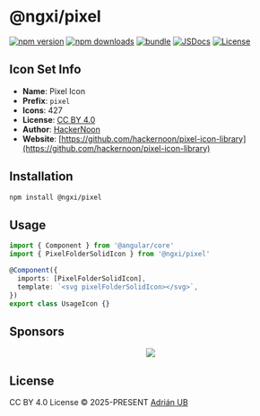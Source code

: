 # @ngxi/pixel

[![npm version][npm-version-src]][npm-version-href]
[![npm downloads][npm-downloads-src]][npm-downloads-href]
[![bundle][bundle-src]][bundle-href]
[![JSDocs][jsdocs-src]][jsdocs-href]
[![License][license-src]][license-href]

## Icon Set Info

- **Name**: Pixel Icon
- **Prefix**: `pixel`
- **Icons**: 427
- **License**: [CC BY 4.0](https://creativecommons.org/licenses/by/4.0/)
- **Author**: [HackerNoon](https://github.com/hackernoon/pixel-icon-library)
- **Website**: [https://github.com/hackernoon/pixel-icon-library](https://github.com/hackernoon/pixel-icon-library)

## Installation

```sh
npm install @ngxi/pixel
```

## Usage

```ts
import { Component } from '@angular/core'
import { PixelFolderSolidIcon } from '@ngxi/pixel'

@Component({
  imports: [PixelFolderSolidIcon],
  template: `<svg pixelFolderSolidIcon></svg>`,
})
export class UsageIcon {}
```

## Sponsors

<p align="center">
  <a href="https://cdn.jsdelivr.net/gh/adrian-ub/static/sponsors.svg">
    <img src='https://cdn.jsdelivr.net/gh/adrian-ub/static/sponsors.svg'/>
  </a>
</p>

## License

CC BY 4.0 License © 2025-PRESENT [Adrián UB](https://github.com/adrian-ub)

<!-- Badges -->

[npm-version-src]: https://img.shields.io/npm/v/@ngxi/pixel?style=flat&colorA=080f12&colorB=1fa669
[npm-version-href]: https://npmjs.com/package/@ngxi/pixel
[npm-downloads-src]: https://img.shields.io/npm/dm/@ngxi/pixel?style=flat&colorA=080f12&colorB=1fa669
[npm-downloads-href]: https://npmjs.com/package/@ngxi/pixel
[bundle-src]: https://img.shields.io/bundlephobia/minzip/@ngxi/pixel?style=flat&colorA=080f12&colorB=1fa669&label=minzip
[bundle-href]: https://bundlephobia.com/result?p=@ngxi/pixel
[license-src]: https://img.shields.io/npm/l/@ngxi/pixel?style=flat&colorA=080f12&colorB=1fa669
[license-href]: https://github.com/adrian-ub/ngxi/blob/main/LICENSE
[jsdocs-src]: https://img.shields.io/badge/jsdocs-reference-080f12?style=flat&colorA=080f12&colorB=1fa669
[jsdocs-href]: https://www.jsdocs.io/package/@ngxi/pixel

